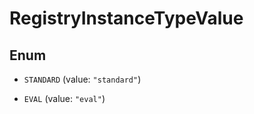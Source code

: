 

# RegistryInstanceTypeValue

## Enum


* `STANDARD` (value: `"standard"`)

* `EVAL` (value: `"eval"`)



